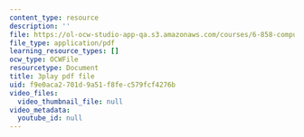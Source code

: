 ```yaml
---
content_type: resource
description: ''
file: https://ol-ocw-studio-app-qa.s3.amazonaws.com/courses/6-858-computer-systems-security-fall-2014/f9e0aca2701d9a51f8fec579fcf4276b_dNl22h1kW1k.pdf
file_type: application/pdf
learning_resource_types: []
ocw_type: OCWFile
resourcetype: Document
title: 3play pdf file
uid: f9e0aca2-701d-9a51-f8fe-c579fcf4276b
video_files:
  video_thumbnail_file: null
video_metadata:
  youtube_id: null
---
```

